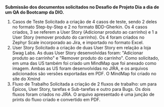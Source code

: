 **Submissão dos documentos solicitados no Desafio de Projeto Dia a dia de um QA do Bootcamp da DIO.**

1. Casos de Teste
    Solicitado a criação de 4 casos de teste, sendo 2 deles no formato Step-by-Step e 2 no formato BDD-Gherkin.
    Os 4 casos criados, 3 se referem a User Story (Adicionar produto ao carrinho) e 1 a User Story (remover produto do carrinho).
    Os 4 foram criados no Zephyr Scale incorporado ao Jira, e importado no formato Excel.
2. User Story
    Solicitado a criação de duas User Story em relação a loja Swag Labs.
    As duas User Story desenvolvidas foram: "Adicionar produto ao carrinho" e "Remover produto do carrinho".
    Como solicitado, em uma das US também foi criado um MindMap que foi anexado como imagem.
    Ambas as US foram desenvolvidas no JIRA, e os arquivos adicionados são versões exportadas em PDF.
    O MindMap foi criado no site do Xmind
 3. Fluxo de Trabalho
    Solicitada a criação de 2 fluxos de trabalho: um para Épicos, User Story, tarefas e Sub-tarefas e outro para Bugs.
    Os dois fluxos foram criados no JIRA.
    O arquivo apresentado é uma junção de prints do fluxo criado e convertido em PDF.
    
